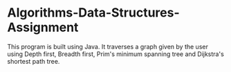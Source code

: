 # Algorithms-Data-Structures-Assignment
This program is built using Java. It traverses a graph given by the user using Depth first, Breadth first, Prim's minimum spanning tree and Dijkstra's shortest path tree.
